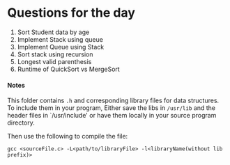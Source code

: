 # Questions for the day

1. Sort Student data by age
2. Implement Stack using queue
3. Implement Queue using Stack
4. Sort stack using recursion
5. Longest valid parenthesis
6. Runtime of QuickSort vs MergeSort


#### Notes
This folder contains `.h` and corresponding library files for data structures. To include them in your program,
Either save the libs in `/usr/lib` and the header files in `/usr/include' or have them locally in your source program directory.

Then use the following to compile the file:
```
gcc <sourceFile.c> -L<path/to/libraryFile> -l<libraryName(without lib prefix)>
```